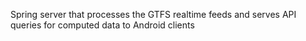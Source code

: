 Spring server that processes the GTFS realtime feeds and serves API queries for computed data to Android clients
